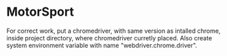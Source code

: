 # MotorSport
For correct work, put a chromedriver, with same version as intalled chrome, inside project directory, where chromedriver curretly placed.
Also create system environment variable with name "webdriver.chrome.driver".

